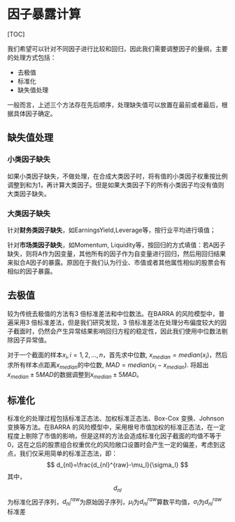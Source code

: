 # 因子暴露计算

[TOC]

我们希望可以针对不同因子进行比较和回归，因此我们需要调整因子的量纲，主要的处理方式包括：

* 去极值
* 标准化
* 缺失值处理

一般而言，上述三个方法存在先后顺序，处理缺失值可以放置在最前或者最后，根据具体因子确定。



## 缺失值处理

### 小类因子缺失

如果小类因子缺失，不做处理，在合成大类因子时，将有值的小类因子权重按比例调整到和为1，再计算大类因子。但是如果大类因子下的所有小类因子均没有值则大类因子缺失。

### 大类因子缺失

针对**财务类因子缺失**，如EarningsYield,Leverage等，按行业平均进行填值；

针对**市场类因子缺失**，如Momentum, Liquidity等，按回归的方式填值：若A因子缺失，则将A作为因变量，其他所有的因子作为自变量进行回归，然后用回归结果来拟合A因子的暴露。原因在于我们认为行业、市值或者其他属性相似的股票会有相似的因子暴露。



## 去极值

较为传统去极值的方法有3 倍标准差法和中位数法。在BARRA 的风险模型中，普遍采用3 倍标准差法，但是我们研究发现，3 倍标准差法在处理分布偏度较大的因子截面时，仍然会产生异常结果影响回归方程的稳定性，因此我们使用中位数法剔除因子异常值。

对于一个截面的样本$x_i,i=1,2,\dots,n$，首先求中位数, $x_{median}=median(x_i)$，然后求所有样本点距离$x_{median}$的中位数, $MAD = median(x_i-x_{median})$. 将超出$x_{median}\pm5MAD$的数据调整到$x_{median}\pm5MAD$。



## 标准化

标准化的处理过程包括标准正态法、加权标准正态法、Box-Cox 变换、Johnson 变换等方法。在BARRA 的风险模型中，采用根号市值加权的标准正态法，在一定程度上剔除了市值的影响，但是这样的方法会造成标准化因子截面的均值不等于0，这在之后的股票组合权重优化的风险敞口设置时会产生一定的偏差，考虑到这点，我们仅采用简单的标准正态法，即：
$$
d_{nl}=\frac{d_{nl}^{raw}-\mu_l}{\sigma_l}
$$
其中，$$d_{nl}$$为标准化因子序列，$d_{nl}^{raw}$为原始因子序列，$\mu_l$为$d_{nl}^{raw}$算数平均值，$\sigma_l$为$d_{nl}^{raw}$标准差





